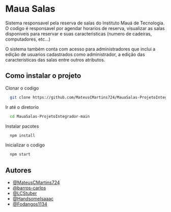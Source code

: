
# Maua Salas

Sistema responsavel pela reserva de salas do Instituto Mauá de Tecnologia. O codigo é responsavel por agendar horarios de reserva, visualizar as salas disponiveis para reservar e suas caracteristicas (numero de cadeiras, computadores, etc...)

O sistema também conta com acesso para administradores que inclui a edição de usuarios cadastrados como administrador, a edição das caracteristicas das salas entre outros atributos.

## Como instalar o projeto

Clonar o codigo

```bash
  git clone https://github.com/MateusCMartins724/MauaSalas-ProjetoIntegrador.git
```

Ir até o diretorio

```bash
  cd MauaSalas-ProjetoIntegrador-main
```

Instalar pacotes

```bash
  npm install
```

Inicializar o codigo

```bash
  npm start
```


## Autores

- [@MateusCMartins724](https://github.com/MateusCMartins724)
- [@barros-carlos](https://github.com/barros-carlos)
- [@LCStuber](https://github.com/LCStuber)
- [@HandsomeIsaaac](https://github.com/HandsomeIsaaac)
- [@Fodangos1134](https://github.com/Fodangos1134)




